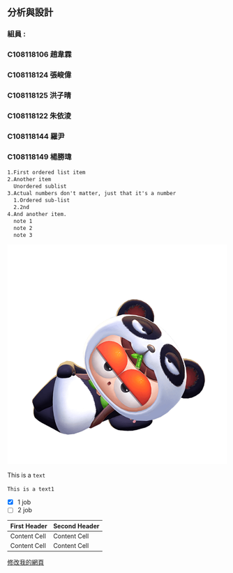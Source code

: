 ## 分析與設計

### 組員 :
### C108118106 趙韋霖
### C108118124 張峻偉
### C108118125 洪子晴
### C108118122 朱依淩
### C108118144 羅尹
### C108118149 楊勝瑋

    1.First ordered list item
    2.Another item
      Unordered sublist  
    3.Actual numbers don't matter, just that it's a number  
      1.Ordered sub-list  
      2.2nd  
    4.And another item.  
      note 1  
      note 2  
      note 3  

![睏寶](睏寶.png)


This is a `text`



```This is a text1```

- [x] 1 job
- [ ]  2 job

| First Header  | Second Header |
| ------------- | ------------- |
| Content Cell  | Content Cell  |
| Content Cell  | Content Cell  |


[修改我的網頁](https://github.com/emily10-maker/first/edit/main/README.md)
